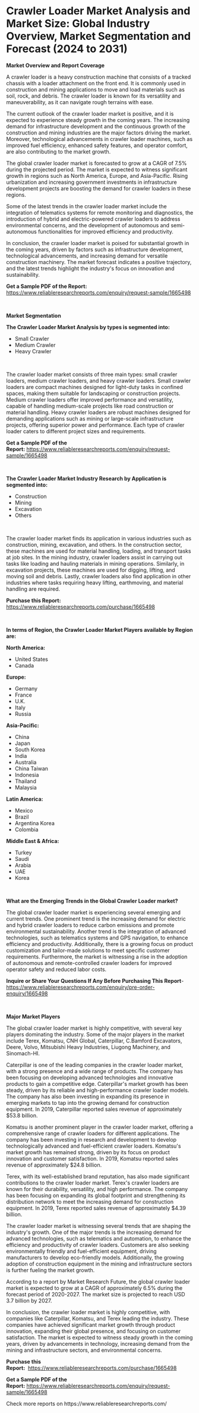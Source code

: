 <p><h1>Crawler Loader Market Analysis and Market Size: Global Industry Overview, Market Segmentation and Forecast (2024 to 2031)</h1></p><p><strong>Market Overview and Report Coverage</strong></p>
<p><p>A crawler loader is a heavy construction machine that consists of a tracked chassis with a loader attachment on the front end. It is commonly used in construction and mining applications to move and load materials such as soil, rock, and debris. The crawler loader is known for its versatility and maneuverability, as it can navigate rough terrains with ease.</p><p>The current outlook of the crawler loader market is positive, and it is expected to experience steady growth in the coming years. The increasing demand for infrastructure development and the continuous growth of the construction and mining industries are the major factors driving the market. Moreover, technological advancements in crawler loader machines, such as improved fuel efficiency, enhanced safety features, and operator comfort, are also contributing to the market growth.</p><p>The global crawler loader market is forecasted to grow at a CAGR of 7.5% during the projected period. The market is expected to witness significant growth in regions such as North America, Europe, and Asia-Pacific. Rising urbanization and increasing government investments in infrastructure development projects are boosting the demand for crawler loaders in these regions.</p><p>Some of the latest trends in the crawler loader market include the integration of telematics systems for remote monitoring and diagnostics, the introduction of hybrid and electric-powered crawler loaders to address environmental concerns, and the development of autonomous and semi-autonomous functionalities for improved efficiency and productivity.</p><p>In conclusion, the crawler loader market is poised for substantial growth in the coming years, driven by factors such as infrastructure development, technological advancements, and increasing demand for versatile construction machinery. The market forecast indicates a positive trajectory, and the latest trends highlight the industry's focus on innovation and sustainability.</p></p>
<p><strong>Get a Sample PDF of the Report:</strong> <a href="https://www.reliableresearchreports.com/enquiry/request-sample/1665498">https://www.reliableresearchreports.com/enquiry/request-sample/1665498</a></p>
<p>&nbsp;</p>
<p><strong>Market Segmentation</strong></p>
<p><strong>The Crawler Loader Market Analysis by types is segmented into:</strong></p>
<p><ul><li>Small Crawler</li><li>Medium Crawler</li><li>Heavy Crawler</li></ul></p>
<p>&nbsp;</p>
<p><p>The crawler loader market consists of three main types: small crawler loaders, medium crawler loaders, and heavy crawler loaders. Small crawler loaders are compact machines designed for light-duty tasks in confined spaces, making them suitable for landscaping or construction projects. Medium crawler loaders offer improved performance and versatility, capable of handling medium-scale projects like road construction or material handling. Heavy crawler loaders are robust machines designed for demanding applications such as mining or large-scale infrastructure projects, offering superior power and performance. Each type of crawler loader caters to different project sizes and requirements.</p></p>
<p><strong>Get a Sample PDF of the Report:</strong>&nbsp;<a href="https://www.reliableresearchreports.com/enquiry/request-sample/1665498">https://www.reliableresearchreports.com/enquiry/request-sample/1665498</a></p>
<p>&nbsp;</p>
<p><strong>The Crawler Loader Market Industry Research by Application is segmented into:</strong></p>
<p><ul><li>Construction</li><li>Mining</li><li>Excavation</li><li>Others</li></ul></p>
<p>&nbsp;</p>
<p><p>The crawler loader market finds its application in various industries such as construction, mining, excavation, and others. In the construction sector, these machines are used for material handling, loading, and transport tasks at job sites. In the mining industry, crawler loaders assist in carrying out tasks like loading and hauling materials in mining operations. Similarly, in excavation projects, these machines are used for digging, lifting, and moving soil and debris. Lastly, crawler loaders also find application in other industries where tasks requiring heavy lifting, earthmoving, and material handling are required.</p></p>
<p><strong>Purchase this Report:</strong>&nbsp; <a href="https://www.reliableresearchreports.com/purchase/1665498">https://www.reliableresearchreports.com/purchase/1665498</a></p>
<p>&nbsp;</p>
<p><strong>In terms of Region, the Crawler Loader Market Players available by Region are:</strong></p>
<p>
    <p> <strong> North America: </strong>
        <ul>
            <li>United States</li>
            <li>Canada</li>
        </ul>
        </p> 
    <p> <strong> Europe: </strong>
        <ul>
            <li>Germany</li>
            <li>France</li>
            <li>U.K.</li>
            <li>Italy</li>
            <li>Russia</li>
        </ul>
        </p> 
    <p> <strong> Asia-Pacific: </strong>
        <ul>
            <li>China</li>
            <li>Japan</li>
            <li>South Korea</li>
            <li>India</li>
            <li>Australia</li>
            <li>China Taiwan</li>
            <li>Indonesia</li>
            <li>Thailand</li>
            <li>Malaysia</li>
        </ul>
        </p> 
    <p> <strong> Latin America: </strong>
        <ul>
            <li>Mexico</li>
            <li>Brazil</li>
            <li>Argentina Korea</li>
            <li>Colombia</li>
        </ul>
        </p> 
    <p> <strong> Middle East & Africa: </strong>
        <ul>
            <li>Turkey</li>
            <li>Saudi</li>
            <li>Arabia</li>
            <li>UAE</li>
            <li>Korea</li>
        </ul>
    </p>
    </p>
<p>&nbsp;</p>
<p><strong>What are the Emerging Trends in the Global Crawler Loader market?</strong></p>
<p><p>The global crawler loader market is experiencing several emerging and current trends. One prominent trend is the increasing demand for electric and hybrid crawler loaders to reduce carbon emissions and promote environmental sustainability. Another trend is the integration of advanced technologies, such as telematics systems and GPS navigation, to enhance efficiency and productivity. Additionally, there is a growing focus on product customization and tailor-made solutions to meet specific customer requirements. Furthermore, the market is witnessing a rise in the adoption of autonomous and remote-controlled crawler loaders for improved operator safety and reduced labor costs.</p></p>
<p><strong>Inquire or Share Your Questions If Any Before Purchasing This Report</strong>- <a href="https://www.reliableresearchreports.com/enquiry/pre-order-enquiry/1665498">https://www.reliableresearchreports.com/enquiry/pre-order-enquiry/1665498</a></p>
<p>&nbsp;</p>
<p><strong>Major Market Players</strong></p>
<p><p>The global crawler loader market is highly competitive, with several key players dominating the industry. Some of the major players in the market include Terex, Komatsu, CNH Global, Caterpillar, C.Bamford Excavators, Deere, Volvo, Mitsubishi Heavy Industries, Liugong Machinery, and Sinomach-HI.</p><p>Caterpillar is one of the leading companies in the crawler loader market, with a strong presence and a wide range of products. The company has been focusing on developing advanced technologies and innovative products to gain a competitive edge. Caterpillar's market growth has been steady, driven by its reliable and high-performance crawler loader models. The company has also been investing in expanding its presence in emerging markets to tap into the growing demand for construction equipment. In 2019, Caterpillar reported sales revenue of approximately $53.8 billion.</p><p>Komatsu is another prominent player in the crawler loader market, offering a comprehensive range of crawler loaders for different applications. The company has been investing in research and development to develop technologically advanced and fuel-efficient crawler loaders. Komatsu's market growth has remained strong, driven by its focus on product innovation and customer satisfaction. In 2019, Komatsu reported sales revenue of approximately $24.8 billion.</p><p>Terex, with its well-established brand reputation, has also made significant contributions to the crawler loader market. Terex's crawler loaders are known for their durability, versatility, and high performance. The company has been focusing on expanding its global footprint and strengthening its distribution network to meet the increasing demand for construction equipment. In 2019, Terex reported sales revenue of approximately $4.39 billion.</p><p>The crawler loader market is witnessing several trends that are shaping the industry's growth. One of the major trends is the increasing demand for advanced technologies, such as telematics and automation, to enhance the efficiency and productivity of crawler loaders. Customers are also seeking environmentally friendly and fuel-efficient equipment, driving manufacturers to develop eco-friendly models. Additionally, the growing adoption of construction equipment in the mining and infrastructure sectors is further fueling the market growth.</p><p>According to a report by Market Research Future, the global crawler loader market is expected to grow at a CAGR of approximately 6.5% during the forecast period of 2020-2027. The market size is projected to reach USD 3.7 billion by 2027.</p><p>In conclusion, the crawler loader market is highly competitive, with companies like Caterpillar, Komatsu, and Terex leading the industry. These companies have achieved significant market growth through product innovation, expanding their global presence, and focusing on customer satisfaction. The market is expected to witness steady growth in the coming years, driven by advancements in technology, increasing demand from the mining and infrastructure sectors, and environmental concerns.</p></p>
<p><strong>Purchase this Report:</strong>&nbsp;&nbsp;<a href="https://www.reliableresearchreports.com/purchase/1665498">https://www.reliableresearchreports.com/purchase/1665498</a></p>
<p></p>
<p><strong>Get a Sample PDF of the Report:</strong>&nbsp;<a href="https://www.reliableresearchreports.com/enquiry/request-sample/1665498">https://www.reliableresearchreports.com/enquiry/request-sample/1665498</a></p>
<p>Check more reports on https://www.reliableresearchreports.com/</p>